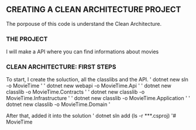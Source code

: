 ## CREATING A CLEAN ARCHITECTURE PROJECT
The porpouse of this code is understand the Clean Architecture.
### THE PROJECT
I will make a API where you can find informations about movies
### CLEAN ARCHITECTURE: FIRST STEPS
To start, I create the soluction, all the classlibs and the API.
'
dotnet new sln -o MovieTime
'
'
dotnet new webapi -o MovieTime.Api
'
'
dotnet new classlib  -o MovieTime.Contracts
'
'
dotnet new classlib  -o MovieTime.Infrastructure
'
'
dotnet new classlib  -o MovieTime.Application
'
'
dotnet new classlib  -o MovieTime.Domain
'

After that, added it into the solution
'
dotnet sln add (ls -r **\*.csproj)
'#   M o v i e T i m e  
 